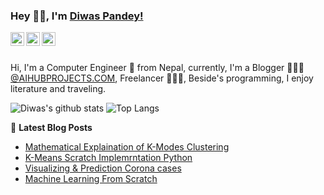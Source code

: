 ### Hey 👋🏽, I'm [Diwas Pandey!](https://Diwas524.github.io) 

<a href="https://diwaspandey.com.np">
  <img align="left" alt="Diwas | Website" width="22px" src="https://www.freepnglogos.com/uploads/logo-website-png/logo-website-website-logo-png-transparent-background-background-15.png" />
</a>
<a href="https://www.linkedin.com/in/diwas424/">
  <img align="left" alt="Diwas LinkdeIN" width="22px" src="https://www.pngfind.com/pngs/m/57-571935_linkedin-icon-vector-png-linkedin-circle-logo-transparent.png" />
</a>
<a href="https://www.instagram.com/aihub_/">
  <img align="left" alt="Diwas Instagram" width="22px" src="https://www.freepnglogos.com/uploads/instagram-logo-png-transparent-0.png" />
</a>
<br />
<br />

Hi, I'm  a Computer Engineer 🚀 from Nepal, currently, I'm a Blogger 🙍🏽‍♂️ [@AIHUBPROJECTS.COM](https://aihubprojects.com), Freelancer 👨🏽‍💻, Beside's programming, I enjoy literature and traveling.


![Diwas's github stats](https://github-readme-stats.vercel.app/api?username=Diwas524&show_icons=true&hide_border=true) ![Top Langs](https://github-readme-stats.vercel.app/api/top-langs/?username=Diwas524&layout=compact)


📕 **Latest Blog Posts**
<!-- BLOG-POST-LIST:START -->
- [Mathematical Explaination of K-Modes Clustering ](https://aihubprojects.com/k-modes-clustering-algorithm-mathematical-scratch-implementation/)
- [K-Means Scratch Implemrntation Python](https://aihubprojects.com/k-means-clustering-from-scratch-python/)
- [Visualizing & Prediction Corona cases](https://aihubprojects.com/visualizing-predicting-corona-cases/)
- [Machine Learning From Scratch](https://aihubprojects.com/machine-learning-from-scratch-python/)
<!-- BLOG-POST-LIST:END -->

